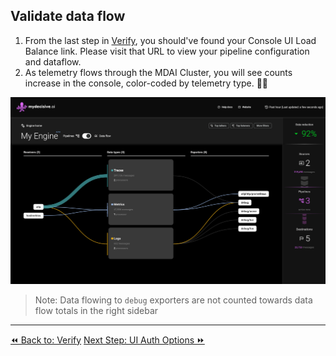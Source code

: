 ## Validate data flow

1. From the last step in [Verify](./verify.md), you should've found your Console UI Load Balance link. Please visit that URL to view your pipeline configuration and dataflow. 
2. As telemetry flows through the MDAI Cluster, you will see counts increase in the console, color-coded by telemetry type. 🐙🎉

![The MDAI Cluster Console showing pipeline composition and data flow](../../media/console-data-flow.png)

> Note: Data flowing to `debug` exporters are not counted towards data flow totals in the right sidebar


----
<span class="left"><a href="./verify.md">⏪ Back to: Verify</a></span>
<span class="right"><a href="./ui-auth/options.md">Next Step: UI Auth Options ⏩</a></span>